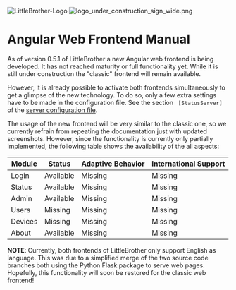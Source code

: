 ![LittleBrother-Logo](little_brother/static/icons/icon-baby-panda-128x128.png)
![logo_under_construction_sign_wide.png](doc/logo_under_construction_sign_wide.png)

# Angular Web Frontend Manual
As of version 0.5.1 of LittleBrother a new Angular web frontend is being developed. It has not reached maturity
or full functionality yet. While it is still under construction the "classic" frontend will remain available.

However, it is already possible to activate both frontends simultaneously to get a glimpse of the new technology. 
To do  so, only a few extra settings have to be made in the configuration file. See the section ` [StatusServer]` 
of the [server configuration file](etc/master.config).

The usage of the new frontend will be very similar to the classic one, so we currently refrain from repeating
the documentation just with updated screenshots. However, since the functionality is currently only partially 
implemented, the following table shows the availability of the all aspects:

| Module  | Status    | Adaptive Behavior | International Support |
|---------|-----------|-------------------|-----------------------|
| Login   | Available | Missing           | Missing               |
| Status  | Available | Missing           | Missing               | 
| Admin   | Available | Missing           | Missing               |
| Users   | Missing   | Missing           | Missing               |
| Devices | Missing   | Missing           | Missing               |
| About   | Available | Missing           | Missing               |

**NOTE**: Currently, both frontends of LittleBrother only support English as language. This was due to a simplified
merge of the two source code branches both using the Python Flask package to serve web pages. Hopefully, this
functionality will soon be restored for the classic web frontend!